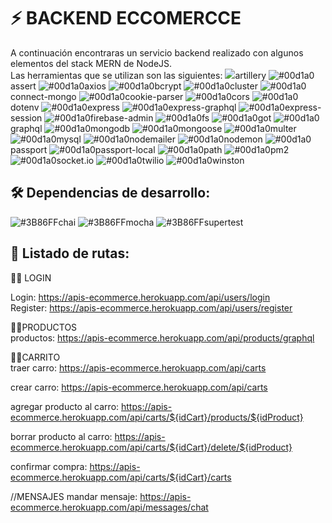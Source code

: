 
# ⚡️ BACKEND ECCOMERCCE

A continuación encontraras un servicio backend realizado con algunos
elementos del stack MERN de NodeJS. \
Las herramientas que se utilizan son las siguientes:
<img src="https://via.placeholder.com/10/00b48a?text=+">artillery
![#00d1a0](https://via.placeholder.com/10/00b48a?text=+)assert
![#00d1a0](https://via.placeholder.com/10/00b48a?text=+)axios
![#00d1a0](https://via.placeholder.com/10/00b48a?text=+)bcrypt
![#00d1a0](https://via.placeholder.com/10/00b48a?text=+)cluster
![#00d1a0](https://via.placeholder.com/10/00b48a?text=+)connect-mongo
![#00d1a0](https://via.placeholder.com/10/00b48a?text=+)cookie-parser
![#00d1a0](https://via.placeholder.com/10/00b48a?text=+)cors
![#00d1a0](https://via.placeholder.com/10/00b48a?text=+)dotenv
![#00d1a0](https://via.placeholder.com/10/00b48a?text=+)express
![#00d1a0](https://via.placeholder.com/10/00b48a?text=+)express-graphql
![#00d1a0](https://via.placeholder.com/10/00b48a?text=+)express-session
![#00d1a0](https://via.placeholder.com/10/00b48a?text=+)firebase-admin
![#00d1a0](https://via.placeholder.com/10/00b48a?text=+)fs
![#00d1a0](https://via.placeholder.com/10/00b48a?text=+)got
![#00d1a0](https://via.placeholder.com/10/00b48a?text=+)graphql
![#00d1a0](https://via.placeholder.com/10/00b48a?text=+)mongodb
![#00d1a0](https://via.placeholder.com/10/00b48a?text=+)mongoose
![#00d1a0](https://via.placeholder.com/10/00b48a?text=+)multer
![#00d1a0](https://via.placeholder.com/10/00b48a?text=+)mysql
![#00d1a0](https://via.placeholder.com/10/00b48a?text=+)nodemailer
![#00d1a0](https://via.placeholder.com/10/00b48a?text=+)nodemon
![#00d1a0](https://via.placeholder.com/10/00b48a?text=+)passport
![#00d1a0](https://via.placeholder.com/10/00b48a?text=+)passport-local
![#00d1a0](https://via.placeholder.com/10/00b48a?text=+)path
![#00d1a0](https://via.placeholder.com/10/00b48a?text=+)pm2
![#00d1a0](https://via.placeholder.com/10/00b48a?text=+)socket.io
![#00d1a0](https://via.placeholder.com/10/00b48a?text=+)twilio
![#00d1a0](https://via.placeholder.com/10/00b48a?text=+)winston

## 🛠 Dependencias de desarrollo:
![#3B86FF](https://via.placeholder.com/10/3B86FF?text=+)chai
![#3B86FF](https://via.placeholder.com/10/3B86FF?text=+)mocha
![#3B86FF](https://via.placeholder.com/10/3B86FF?text=+)supertest

## 💬 Listado de rutas: 

👩‍💻 LOGIN

Login: https://apis-ecommerce.herokuapp.com/api/users/login \
Register: https://apis-ecommerce.herokuapp.com/api/users/register

👩‍💻PRODUCTOS \
 productos: https://apis-ecommerce.herokuapp.com/api/products/graphql

👩‍💻CARRITO \
traer carro: https://apis-ecommerce.herokuapp.com/api/carts

crear carro: https://apis-ecommerce.herokuapp.com/api/carts

agregar producto al carro: https://apis-ecommerce.herokuapp.com/api/carts/${idCart}/products/${idProduct}

borrar producto al carro: https://apis-ecommerce.herokuapp.com/api/carts/${idCart}/delete/${idProduct}

confirmar compra:  https://apis-ecommerce.herokuapp.com/api/carts/${idCart}/carts

//MENSAJES
mandar mensaje: https://apis-ecommerce.herokuapp.com/api/messages/chat


